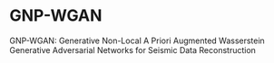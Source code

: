 # GNP-WGAN
GNP-WGAN: Generative Non-Local A Priori Augmented Wasserstein Generative Adversarial Networks for Seismic Data Reconstruction

